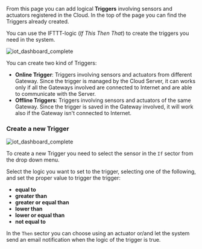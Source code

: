 From this page you can add logical **Triggers** involving sensors and actuators registered in the Cloud. In the top of the page you can find the Triggers already created.  

You can use the IFTTT-logic (*If This Then That*) to create the triggers you need in the system.

<img src="../img/50_triggers_page.PNG" alt="iot_dashboard_complete" class="img-responsive" >

You can create two kind of Triggers:
* **Online Trigger**: Triggers involving sensors and actuators from different Gateway. Since the trigger is managed by the Cloud Server, it can works only if all the Gateways involved are connected to Internet and are able to communicate with the Server.
* **Offline Triggers**: Triggers involving sensors and actuators of the same Gateway. Since the trigger is saved in the Gateway involved, it will work also if the Gateway isn't connected to Internet.

### Create a new Trigger

<img src="../img/51_triggers_add_new.PNG" alt="iot_dashboard_complete" class="img-responsive" >

To create a new Trigger you need to select the sensor in the `If` sector from the drop down menu.

Select the logic you want to set to the trigger, selecting one of the following, and set the proper value to trigger the trigger:
* **equal to**
* **greater than**
* **greater or equal than**
* **lower than**
* **lower or equal than**
* **not equal to**

In the `Then` sector you can choose using an actuator or/and let the system send an email notification when the logic of the trigger is true.
